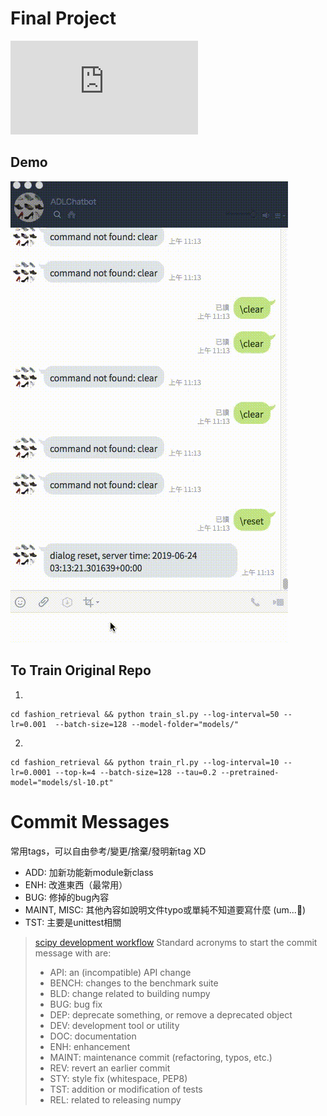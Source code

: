 # Final Project
![Report](https://github.com/nphard001/ADL-Final/blob/nphard001/ADL_Final_Project.pdf)
## Demo
![demo](https://github.com/nphard001/ADL-Final/blob/nphard001/demo.gif)

## To Train Original Repo
1. 
```
cd fashion_retrieval && python train_sl.py --log-interval=50 --lr=0.001  --batch-size=128 --model-folder="models/"
```
2. 
```
cd fashion_retrieval && python train_rl.py --log-interval=10 --lr=0.0001 --top-k=4 --batch-size=128 --tau=0.2 --pretrained-model="models/sl-10.pt"
```

# Commit Messages

常用tags，可以自由參考/變更/捨棄/發明新tag XD
+ ADD: 加新功能新module新class
+ ENH: 改進東西（最常用）
+ BUG: 修掉的bug內容
+ MAINT, MISC: 其他內容如說明文件typo或單純不知道要寫什麼 (um...🤔)
+ TST: 主要是unittest相關


> [scipy development workflow](https://docs.scipy.org/doc/numpy/dev/gitwash/development_workflow.html)
> Standard acronyms to start the commit message with are:
> + API: an (incompatible) API change
> + BENCH: changes to the benchmark suite
> + BLD: change related to building numpy
> + BUG: bug fix
> + DEP: deprecate something, or remove a deprecated object
> + DEV: development tool or utility
> + DOC: documentation
> + ENH: enhancement
> + MAINT: maintenance commit (refactoring, typos, etc.)
> + REV: revert an earlier commit
> + STY: style fix (whitespace, PEP8)
> + TST: addition or modification of tests
> + REL: related to releasing numpy
